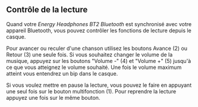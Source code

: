 ## Contrôle de la lecture

Quand votre *Energy Headphones BT2 Bluetooth* est synchronisé avec votre appareil Bluetooth, vous pouvez contrôler les fonctions de lecture depuis le casque.

Pour avancer ou reculer d'une chanson utilisez les boutons Avance (2) ou Retour (3) une seule fois. Si vous souhaitez changer le volume de la musique, appuyez sur les boutons "Volume -" (4) et "Volume +" (5) jusqu'à ce que vous atteignez le volume souhaité. Une fois le volume maximum atteint vous entendrez un bip dans le casque.

Si vous voulez mettre en pause la lecture, vous pouvez le faire en appuyant une seul fois sur le bouton multifonction (1). Pour reprendre la lecture appuyez une fois sur le même bouton.
